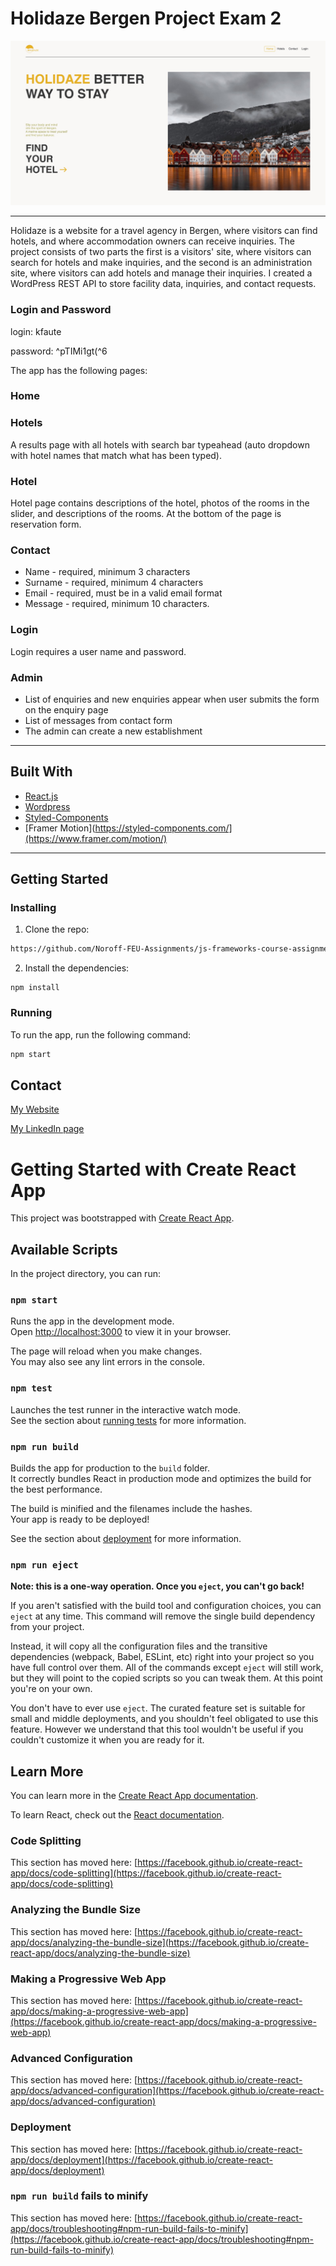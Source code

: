 
# Holidaze Bergen Project Exam 2


 ![Front-End Developer](https://github.com/Noroff-FEU-Assignments/project-exam-2-lukasznoroff/blob/main/project-exam-2.jpg)


---
Holidaze is a website for a travel agency in Bergen, where visitors can find hotels, and where accommodation owners can receive inquiries.
The project consists of two parts
the first is a visitors' site, where visitors can search for hotels and make inquiries, and the second is an administration site, where visitors can add hotels and manage their inquiries. I created a WordPress REST API to store facility data, inquiries, and contact requests. 

### Login and Password

login: kfaute

password: ^pTIMi1gt(^6

The app has the following pages:

### Home

### Hotels

A results page with all hotels with search bar typeahead (auto dropdown with hotel names that match what has been typed).

### Hotel

Hotel page contains descriptions of the hotel, photos of the rooms in the slider, and descriptions of the rooms. At the bottom of the page is reservation form.

### Contact

-   Name - required, minimum 3 characters
-   Surname - required, minimum 4 characters
-   Email - required, must be in a valid email format
-   Message - required, minimum 10 characters.

### Login

Login requires a user name and password.


### Admin

- List of enquiries and new enquiries appear when user submits the form on the enquiry page
- List of messages from contact form
- The admin can create a new establishment
---

## Built With

- [React.js](https://reactjs.org/)
- [Wordpress](https://wordpress.org/)
- [Styled-Components](https://styled-components.com/)
- [Framer Motion](https://styled-components.com/](https://www.framer.com/motion/)


---
## Getting Started

### Installing

1. Clone the repo:

```bash
https://github.com/Noroff-FEU-Assignments/js-frameworks-course-assignment-lukasznoroff
```

2. Install the dependencies:

```
npm install
```

### Running


To run the app, run the following command:

```bash
npm start
```


## Contact


[My Website](#)

[My LinkedIn page](https://www.linkedin.com/feed/)





# Getting Started with Create React App




This project was bootstrapped with [Create React App](https://github.com/facebook/create-react-app).

## Available Scripts

In the project directory, you can run:

### `npm start`

Runs the app in the development mode.\
Open [http://localhost:3000](http://localhost:3000) to view it in your browser.

The page will reload when you make changes.\
You may also see any lint errors in the console.

### `npm test`

Launches the test runner in the interactive watch mode.\
See the section about [running tests](https://facebook.github.io/create-react-app/docs/running-tests) for more information.

### `npm run build`

Builds the app for production to the `build` folder.\
It correctly bundles React in production mode and optimizes the build for the best performance.

The build is minified and the filenames include the hashes.\
Your app is ready to be deployed!

See the section about [deployment](https://facebook.github.io/create-react-app/docs/deployment) for more information.

### `npm run eject`

**Note: this is a one-way operation. Once you `eject`, you can't go back!**

If you aren't satisfied with the build tool and configuration choices, you can `eject` at any time. This command will remove the single build dependency from your project.

Instead, it will copy all the configuration files and the transitive dependencies (webpack, Babel, ESLint, etc) right into your project so you have full control over them. All of the commands except `eject` will still work, but they will point to the copied scripts so you can tweak them. At this point you're on your own.

You don't have to ever use `eject`. The curated feature set is suitable for small and middle deployments, and you shouldn't feel obligated to use this feature. However we understand that this tool wouldn't be useful if you couldn't customize it when you are ready for it.

## Learn More

You can learn more in the [Create React App documentation](https://facebook.github.io/create-react-app/docs/getting-started).

To learn React, check out the [React documentation](https://reactjs.org/).

### Code Splitting

This section has moved here: [https://facebook.github.io/create-react-app/docs/code-splitting](https://facebook.github.io/create-react-app/docs/code-splitting)

### Analyzing the Bundle Size

This section has moved here: [https://facebook.github.io/create-react-app/docs/analyzing-the-bundle-size](https://facebook.github.io/create-react-app/docs/analyzing-the-bundle-size)

### Making a Progressive Web App

This section has moved here: [https://facebook.github.io/create-react-app/docs/making-a-progressive-web-app](https://facebook.github.io/create-react-app/docs/making-a-progressive-web-app)

### Advanced Configuration

This section has moved here: [https://facebook.github.io/create-react-app/docs/advanced-configuration](https://facebook.github.io/create-react-app/docs/advanced-configuration)

### Deployment

This section has moved here: [https://facebook.github.io/create-react-app/docs/deployment](https://facebook.github.io/create-react-app/docs/deployment)

### `npm run build` fails to minify

This section has moved here: [https://facebook.github.io/create-react-app/docs/troubleshooting#npm-run-build-fails-to-minify](https://facebook.github.io/create-react-app/docs/troubleshooting#npm-run-build-fails-to-minify)
